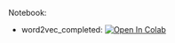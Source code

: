 Notebook:

* word2vec_completed: [![Open In Colab](https://colab.research.google.com/assets/colab-badge.svg)](https://colab.research.google.com/github/TemaBlag/Yandex_Training/ml_training_2/blob/main/word2Vec/word2vec_completed.ipynb)
